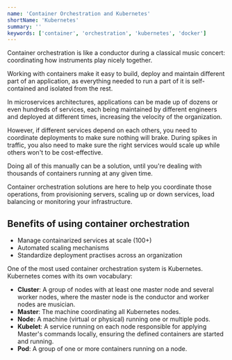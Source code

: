 ```yaml
---
name: 'Container Orchestration and Kubernetes'
shortName: 'Kubernetes'
summary: ''
keywords: ['container', 'orchestration', 'kubernetes', 'docker']
---
```


Container orchestration is like a conductor during a classical music concert: coordinating how instruments play nicely together.

Working with containers make it easy to build, deploy and maintain different part of an application, as everything needed to run a part of it is self-contained and isolated from the rest.

In microservices architectures, applications can be made up of dozens or even hundreds of services, each being maintained by different engineers and deployed at different times, increasing the velocity of the organization.

However, if different services depend on each others, you need to coordinate deployments to make sure nothing will brake. During spikes in traffic, you also need to make sure the right services would scale up while others won't to be cost-effective.

Doing all of this manually can be a solution, until you're dealing with thousands of containers running at any given time.

Container orchestration solutions are here to help you coordinate those operations, from provisioning servers, scaling up or down services, load balancing or monitoring your infrastructure.

## Benefits of using container orchestration

- Manage containarized services at scale (100+)
- Automated scaling mechanisms
- Standardize deployment practises across an organization

One of the most used container orchestration system is Kubernetes. Kubernetes comes with its own vocabulary:

- **Cluster**: A group of nodes with at least one master node and several worker nodes, where the master node is the conductor and worker nodes are musician.
- **Master**: The machine coordinating all Kubernetes nodes.
- **Node:** A machine (virtual or physical) running one or multiple pods.
- **Kubelet**: A service running on each node responsible for applying Master's commands locally, ensuring the defined containers are started and running.
- **Pod**: A group of one or more containers running on a node.
